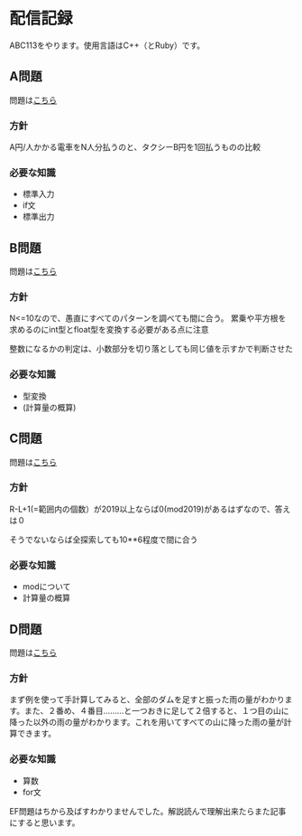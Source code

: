 # 配信記録

ABC113をやります。使用言語はC++（とRuby）です。

## A問題

問題は[こちら](https://atcoder.jp/contests/abc133/tasks/abc133_a)

### 方針

A円/人かかる電車をN人分払うのと、タクシーB円を1回払うものの比較

### 必要な知識

- 標準入力
- if文
- 標準出力

## B問題

問題は[こちら](https://atcoder.jp/contests/abc133/tasks/abc133_b)

### 方針

N<=10なので、愚直にすべてのパターンを調べても間に合う。
累乗や平方根を求めるのにint型とfloat型を変換する必要がある点に注意

整数になるかの判定は、小数部分を切り落としても同じ値を示すかで判断させた

### 必要な知識

- 型変換
- (計算量の概算)

## C問題

問題は[こちら](https://atcoder.jp/contests/abc133/tasks/abc133_c)

### 方針

R-L+1(=範囲内の個数）が2019以上ならば0(mod2019)があるはずなので、答えは０

そうでないならば全探索しても10**6程度で間に合う

### 必要な知識

- modについて
- 計算量の概算

## D問題
問題は[こちら](https://atcoder.jp/contests/abc133/tasks/abc133_d)

### 方針

まず例を使って手計算してみると、全部のダムを足すと振った雨の量がわかります。また、２番め、４番目………と一つおきに足して２倍すると、１つ目の山に降った以外の雨の量がわかります。これを用いてすべての山に降った雨の量が計算できます。

### 必要な知識

- 算数
- for文

EF問題はちから及ばすわかりませんでした。解説読んで理解出来たらまた記事にすると思います。
